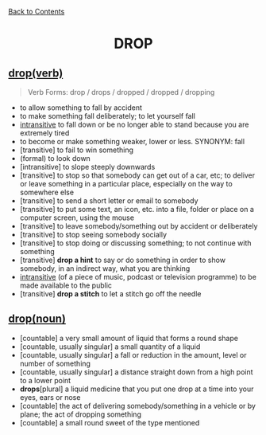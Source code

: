 ﻿[Back to Contents](../../../README.md)

<h1 style="text-align: center;">DROP</h1>

## [drop(verb)](https://www.oxfordlearnersdictionaries.com/definition/english/drop_1)
> Verb Forms: drop / drops / dropped / dropped / dropping
- to allow something to fall by accident
- to make something fall deliberately; to let yourself fall
- [intransitive](informal) to fall down or be no longer able to stand because you are extremely tired
- to become or make something weaker, lower or less. SYNONYM: fall
- [transitive] to fail to win something
- (formal) to look down
- [intransitive] to slope steeply downwards
- [transitive] to stop so that somebody can get out of a car, etc; to deliver or leave something in a particular place, especially on the way to somewhere else
- [transitive] to send a short letter or email to somebody
- [transitive] to put some text, an icon, etc. into a file, folder or place on a computer screen, using the mouse
- [transitive] to leave somebody/something out by accident or deliberately
- [transitive] to stop seeing somebody socially
- [transitive] to stop doing or discussing something; to not continue with something
- [transitive] **drop a hint** to say or do something in order to show somebody, in an indirect way, what you are thinking
- [intransitive](informal) (of a piece of music, podcast or television programme) to be made available to the public
- [transitive] **drop a stitch** to let a stitch go off the needle


## [drop(noun)](https://www.oxfordlearnersdictionaries.com/definition/english/drop_2)
- [countable] a very small amount of liquid that forms a round shape
- [countable, usually singular] a small quantity of a liquid
- [countable, usually singular] a fall or reduction in the amount, level or number of something
- [countable, usually singular] a distance straight down from a high point to a lower point
- **drops**[plural] a liquid medicine that you put one drop at a time into your eyes, ears or nose
- [countable] the act of delivering somebody/something in a vehicle or by plane; the act of dropping something
- [countable] a small round sweet of the type mentioned
